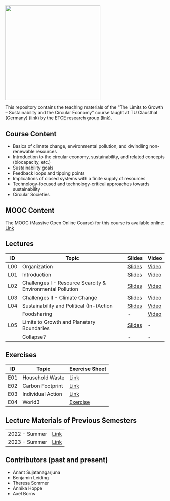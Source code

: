 <img src="https://www.presse.tu-clausthal.de/fileadmin/Presse/images/Corporate_Design/Logo/Logo_TUC_en_CMYK.jpg" width="300">

This repository contains the teaching materials of the "The Limits to Growth – Sustainability and the Circular Economy" course taught at TU Clausthal (Germany) [(link)](https://www.isse.tu-clausthal.de/en/) by the ETCE research group [(link)](https://etce-lab.com).

## Course Content

- Basics of climate change, environmental pollution, and dwindling non-renewable resources
- Introduction to the circular economy, sustainability, and related concepts (biocapacity, etc.)
- Sustainability goals
- Feedback loops and tipping points
- Implications of closed systems with a finite supply of resources
- Technology-focused and technology-critical approaches towards sustainability
- Circular Societies


## MOOC Content
The MOOC (Massive Open Online Course) for this course is available online: [Link](https://ltg.etce-lab.de/)

## Lectures

| ID    | Topic                                     | Slides                                                | Video |
|-------|-------------------------------------------|-------------------------------------------------------|-------|
| L00   | Organization                              | [Slides](LTG-L00-Organization.pdf)                    | [Video](https://ltg.etce-lab.de/#/id/64e5c250d3bd3552943b20b7) |
| L01   | Introduction           		            | [Slides](LTG-L01-Introduction.pdf)                    | [Video](https://ltg.etce-lab.de/#/id/64e5c250d3bd3552943b20b7) |
| L02   | Challenges I - Resource Scarcity & Environmental Pollution | [Slides](LTG-L02-Challenges-I.pdf)   | [Video](https://ltg.etce-lab.de/#/id/64e5c250d3bd3552943b20b5) |
| L03   | Challenges II - Climate Change            | [Slides](LTG-L03-Challenges-II.pdf)                   | [Video](https://ltg.etce-lab.de/#/id/64e5c250d3bd3552943b20b1) |
| L04   | Sustainability and Political (In-)Action  | [Slides](LTG-L04-Sustainability-and-Political-(In-)Action.pdf) | [Video](https://ltg.etce-lab.de/#/id/6527e26281a06b1e0c975001) |
|       | Foodsharing                               | -                                                     | [Video](https://ltg.etce-lab.de/#/id/6527efc781a06b1e0c98249b) |
| L05   | Limits to Growth and Planetary Boundaries | [Slides](LTG-L05a-Limits-to-Growth-and-Planetary-Boundaries.pdf) | - |
|       | Collapse?                                 | - | - |


## Exercises

| ID    | Topic                                   | Exercise Sheet                                     |
|-------|-----------------------------------------|----------------------------------------------------|
| E01   | Household Waste                         | [Link](Exercises/E01-Household-Waste.pdf)          |
| E02   | Carbon Footprint                        | [Link](Exercises/E02-CarbonFootprint.pdf)          |
| E03   | Individual Action                       | [Link](Exercises/E03-Individual-Action.pdf)        |
| E04   | World3                                  | [Exercise](Exercises/E04-World3.pdf)                     |



## Lecture Materials of Previous Semesters

|                |                                         | 
|----------------|-----------------------------------------|
| 2022 - Summer  | [Link](0_ARCHIVE/Summer-2022/README.md) |
| 2023 - Summer  | [Link](0_ARCHIVE/Summer-2023/README.md) |


## Contributors (past and present)
- Anant Sujatanagarjuna
- Benjamin Leiding
- Theresa Sommer
- Annika Hoppe
- Axel Borns
